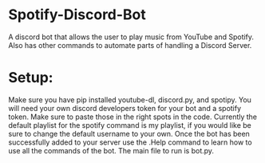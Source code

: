 # Spotify-Discord-Bot
A discord bot that allows the user to play music from YouTube and Spotify. Also has other commands to automate parts of handling a Discord Server.

# Setup:
Make sure you have pip installed youtube-dl, discord.py, and spotipy.
You will need your own discord developers token for your bot and a spotify token. Make sure to paste those in the right spots in the code. 
Currently the default playlist for the spotify command is my playlist, if you would like be sure to change the default username to your own.
Once the bot has been successfully added to your server use the .Help command to learn how to use all the commands of the bot. 
The main file to run is bot.py.
